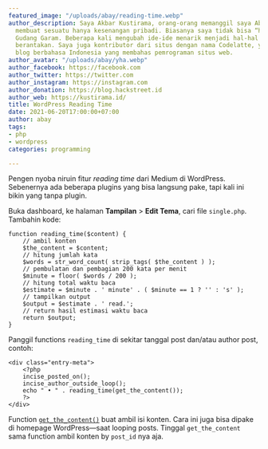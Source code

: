 ```yaml
---
featured_image: "/uploads/abay/reading-time.webp"
author_description: Saya Akbar Kustirama, orang-orang memanggil saya Abay. Saya sering
  membuat sesuatu hanya kesenangan pribadi. Biasanya saya tidak bisa “hidup” tanpa
  Gudang Garam. Beberapa kali mengubah ide-ide menarik menjadi hal-hal yang indah—kadang
  berantakan. Saya juga kontributor dari situs dengan nama Codelatte, yang merupakan
  blog berbahasa Indonesia yang membahas pemrograman situs web.
author_avatar: "/uploads/abay/yha.webp"
author_facebook: https://facebook.com
author_twitter: https://twitter.com
author_instagram: https://instagram.com
author_donation: https://blog.hackstreet.id
author_web: https://kustirama.id/
title: WordPress Reading Time
date: 2021-06-20T17:00:00+07:00
author: abay
tags:
- php
- wordpress
categories: programming

---
```

Pengen nyoba niruin fitur _reading time_ dari Medium di WordPress. Sebenernya ada beberapa plugins yang bisa langsung pake, tapi kali ini bikin yang tanpa plugin.

Buka dashboard, ke halaman **Tampilan** > **Edit Tema**, cari file `single.php`. Tambahin kode:

    function reading_time($content) {
    	// ambil konten
    	$the_content = $content;
    	// hitung jumlah kata
    	$words = str_word_count( strip_tags( $the_content ) );
    	// pembulatan dan pembagian 200 kata per menit
    	$minute = floor( $words / 200 );
    	// hitung total waktu baca
    	$estimate = $minute . ' minute' . ( $minute == 1 ? '' : 's' );
    	// tampilkan output
    	$output = $estimate . ' read.';
    	// return hasil estimasi waktu baca
    	return $output;
    }

Panggil functions `reading_time` di sekitar tanggal post dan/atau author post, contoh:

    <div class="entry-meta">
    	<?php
    	incise_posted_on();
    	incise_author_outside_loop();
    	echo " • " . reading_time(get_the_content());
    	?>
    </div>

Function [`get_the_content()`](https://developer.wordpress.org/reference/functions/get_the_content/) buat ambil isi konten. Cara ini juga bisa dipake di homepage WordPress—saat looping posts. Tinggal `get_the_content` sama function ambil konten by `post_id` nya aja.